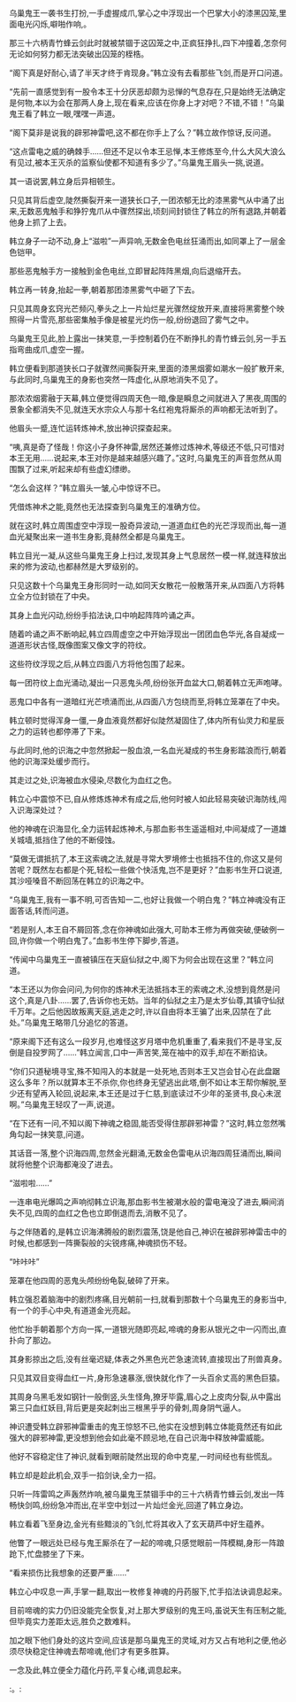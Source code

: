 
乌巢鬼王一袭书生打扮,一手虚握成爪,掌心之中浮现出一个巴掌大小的漆黑囚笼,里面电光闪烁,噼啪作响,。

那三十六柄青竹蜂云剑此时就被禁锢于这囚笼之中,正疯狂挣扎,四下冲撞着,怎奈何无论如何努力都无法突破出囚笼的桎梏。

“阁下真是好耐心,请了半天才终于肯现身。”韩立没有去看那些飞剑,而是开口问道。

“先前一直感觉到有一股令本王十分厌恶却颇为忌惮的气息存在,只是始终无法确定是何物,本以为会在那两人身上,现在看来,应该在你身上才对吧？不错,不错！”乌巢鬼王看了韩立一眼,嘿嘿一声道。

“阁下莫非是说我的辟邪神雷吧,这不都在你手上了么？”韩立故作惊讶,反问道。

“这点雷电之威的确棘手……但还不足以令本王忌惮,本王修炼至今,什么大风大浪么有见过,被本王灭杀的监察仙使都不知道有多少了。”乌巢鬼王眉头一挑,说道。

其一语说罢,韩立身后异相顿生。

只见其背后虚空,陡然撕裂开来一道狭长口子,一团浓郁无比的漆黑雾气从中涌了出来,无数恶鬼触手和狰狞鬼爪从中骤然探出,顷刻间封锁住了韩立的所有退路,并朝着他身上抓了上去。

韩立身子一动不动,身上“滋啦”一声异响,无数金色电丝狂涌而出,如同罩上了一层金色铠甲。

那些恶鬼触手方一接触到金色电丝,立即冒起阵阵黑烟,向后退缩开去。

韩立再一转身,抬起一拳,朝着那团漆黑雾气中砸了下去。

只见其周身玄窍光芒频闪,拳头之上一片灿烂星光骤然绽放开来,直接将黑雾整个映照得一片雪亮,那些密集触手像是被星光灼伤一般,纷纷退回了雾气之中。

乌巢鬼王见此,脸上露出一抹笑意,一手控制着仍在不断挣扎的青竹蜂云剑,另一手五指弯曲成爪,虚空一握。

韩立便看到那道狭长口子就骤然间撕裂开来,里面的漆黑烟雾如潮水一般扩散开来,与此同时,乌巢鬼王的身影也突然一阵虚化,从原地消失不见了。

那浓浓烟雾融于天幕,韩立便觉得四周天色一暗,像是瞬息之间就进入了黑夜,周围的景象全都消失不见,就连天水宗众人与那十名红袍鬼将厮杀的声响都无法听到了。

他眉头一蹙,连忙运转炼神术,放出神识探查起来。

“咦,真是奇了怪哉！你这小子身怀神雷,居然还兼修过炼神术,等级还不低,只可惜对本王无用……说起来,本王对你是越来越感兴趣了。”这时,乌巢鬼王的声音忽然从周围飘了过来,听起来却有些虚幻缥缈。

“怎么会这样？”韩立眉头一皱,心中惊讶不已。

凭借炼神术之能,竟然也无法探查到乌巢鬼王的准确方位。

就在这时,韩立周围虚空中浮现一股奇异波动,一道道血红色的光芒浮现而出,每一道血光凝聚出来一道书生身影,竟赫然全都是乌巢鬼王。

韩立目光一凝,从这些乌巢鬼王身上扫过,发现其身上气息居然一模一样,就连释放出来的修为波动,也都赫然是大罗级别的。

只见这数十个乌巢鬼王身形同时一动,如同天女散花一般散落开来,从四面八方将韩立全方位封锁在了中央。

其身上血光闪动,纷纷手掐法诀,口中响起阵阵吟诵之声。

随着吟诵之声不断响起,韩立四周虚空之中开始浮现出一团团血色华光,各自凝成一道道形状古怪,既像图案又像文字的符纹。

这些符纹浮现之后,从韩立四面八方将他包围了起来。

每一团符纹上血光涌动,凝出一只恶鬼头颅,纷纷张开血盆大口,朝着韩立无声咆哮。

恶鬼口中各有一道暗红光芒喷涌而出,从四面八方包绕而至,将韩立笼罩在了中央。

韩立顿时觉得浑身一僵,一身血液竟然都好似陡然凝固住了,体内所有仙灵力和星辰之力的运转也都停滞了下来。

与此同时,他的识海之中忽然掀起一股血浪,一名血光凝成的书生身影踏浪而行,朝着他的识海深处缓步而行。

其走过之处,识海被血水侵染,尽数化为血红之色。

韩立心中震惊不已,自从修炼炼神术有成之后,他何时被人如此轻易突破识海防线,闯入识海深处过？

他的神魂在识海显化,全力运转起炼神术,与那血影书生遥遥相对,中间凝成了一道雄关城墙,抵挡住了他的不断侵蚀。

“莫做无谓抵抗了,本王这索魂之法,就是寻常大罗境修士也抵挡不住的,你这又是何苦呢？既然左右都是个死,轻松一些做个快活鬼,岂不是更好？”血影书生开口说道,其沙哑嗓音不断回荡在韩立的识海之中。

“乌巢鬼王,我有一事不明,可否告知一二,也好让我做一个明白鬼？”韩立神魂没有正面答话,转而问道。

“若是别人,本王自不屑回答,念在你神魂如此强大,可助本王修为再做突破,便破例一回,许你做一个明白鬼了。”血影书生停下脚步,答道。

“传闻中乌巢鬼王一直被镇压在天庭仙狱之中,阁下为何会出现在这里？”韩立问道。

“本王还以为你会问问,为何你的炼神术无法抵挡本王的索魂之术,没想到竟然是问这个,真是八卦……罢了,告诉你也无妨。当年的仙狱之主乃是太岁仙尊,其镇守仙狱千万年。之后他因故叛离天庭,逃走之时,许以自由将本王骗了出来,囚禁在了此处。”乌巢鬼王略带几分追忆的答道。

“原来阁下还有这么一段岁月,也难怪这岁月塔中危机重重了,看来我们不是寻宝,反倒是自投罗网了……”韩立闻言,口中一声苦笑,笼在袖中的双手,却在不断掐诀。

“你们只道秘境寻宝,殊不知闯入的本就是一处死地,否则本王又岂会甘心在此盘踞这么多年？所以就算本王不杀你,你也终身无望逃出此塔,倒不如让本王帮你解脱,至少还有望再入轮回,说起来,本王还是过于仁慈,到底读过不少年的圣贤书,良心未泯啊。”乌巢鬼王轻叹了一声,说道。

“在下还有一问,不知以阁下神魂之稳固,能否受得住那辟邪神雷？”这时,韩立忽然嘴角勾起一抹笑意,问道。

其话音一落,整个识海四周,忽然金光翻涌,无数金色雷电从识海四周狂涌而出,瞬间就将他整个识海都淹没了进去。

“滋啦啦……”

一连串电光爆鸣之声响彻韩立识海,那血影书生被潮水般的雷电淹没了进去,瞬间消失不见,四周的血红之色也立即倒退而去,消散不见了。

与之伴随着的,是韩立识海沸腾般的剧烈震荡,饶是他自己,神识在被辟邪神雷击中的时候,也都感到一阵撕裂般的尖锐疼痛,神魂损伤不轻。

“咔咔咔”

笼罩在他四周的恶鬼头颅纷纷龟裂,破碎了开来。

韩立强忍着脑海中的剧烈疼痛,目光朝前一扫,就看到那数十个乌巢鬼王的身影当中,有一个的手心中央,有道道金光亮起。

他忙抬手朝着那个方向一挥,一道银光随即亮起,啼魂的身影从银光之中一闪而出,直扑向了那边。

其身影掠出之后,没有丝毫迟疑,体表之外黑色光芒急速流转,直接现出了刑兽真身。

只见其双目变得血红一片,身形急速暴涨,很快就化作了一头百余丈高的黑色巨猿。

其周身乌黑毛发如钢针一般倒竖,头生怪角,獠牙毕露,眉心之上皮肉分裂,从中露出第三只血红妖目,背后更是突起刺出三根黑乎乎的骨刺,周身阴气逼人。

神识遭受韩立辟邪神雷重击的鬼王惊怒不已,他实在没想到韩立体能竟然还有如此强大的辟邪神雷,更没想到他会如此毫不顾忌地,在自己识海中释放神雷威能。

他好不容稳定住了神识,就看到眼前陡然出现的命中克星,一时间经也有些慌乱。

韩立却是趁此机会,双手一掐剑诀,全力一招。

只听一阵雷鸣之声轰然炸响,被乌巢鬼王禁锢手中的三十六柄青竹蜂云剑,发出一阵畅快剑鸣,纷纷急冲而出,在半空中划过一片灿烂金光,回道了韩立身边。

韩立看着飞至身边,金光有些黯淡的飞剑,忙将其收入了玄天葫芦中好生蕴养。

他瞥了一眼远处已经与鬼王厮杀在了一起的啼魂,只感觉眼前一阵模糊,身形一阵踉跄下,忙盘膝坐了下来。

“看来损伤比我想象的还要严重……”

韩立心中叹息一声,手掌一翻,取出一枚修复神魂的丹药服下,忙手掐法诀调息起来。

目前啼魂的实力仍旧没能完全恢复,对上那大罗级别的鬼王吗,虽说天生有压制之能,但毕竟实力差距太远,胜负之数难料。

加之眼下他们身处的这片空间,应该是那乌巢鬼王的灵域,对方又占有地利之便,他必须尽快稳定住神魂去帮啼魂,他们才有更多胜算。

一念及此,韩立便全力蕴化丹药,平复心绪,调息起来。

:。: